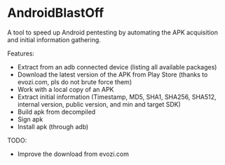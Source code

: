 # AndroidBlastOff
A tool to speed up Android pentesting by automating the APK acquisition and initial information gathering.

Features:
- Extract from an adb connected device (listing all available packages)
- Download the latest version of the APK from Play Store (thanks to evozi.com, pls do not brute force them)
- Work with a local copy of an APK
- Extract initial information (Timestamp, MD5, SHA1, SHA256, SHA512, internal version, public version, and min and target SDK)
- Build apk from decompiled
- Sign apk
- Install apk (through adb)


TODO:
- Improve the download from evozi.com
